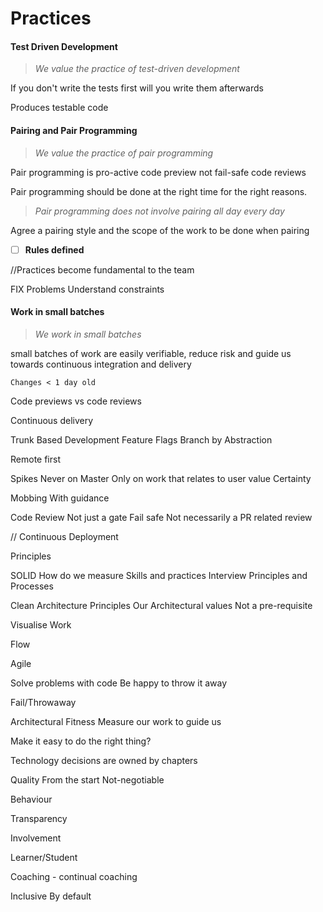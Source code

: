 # Practices #

#### Test Driven Development ####

> _We value the practice of test-driven development_

If you don't write the tests first will you write them afterwards

Produces testable code

#### Pairing and Pair Programming ####

> _We value the practice of pair programming_

Pair programming is pro-active code preview not fail-safe code reviews

Pair programming should be done at the right time for the right reasons.

> _Pair programming does not involve pairing all day every day_

Agree a pairing style and the scope of the work to be done when pairing

- [ ] **Rules defined**

//Practices become fundamental to the team

FIX Problems
    Understand constraints

#### Work in small batches ####

> _We work in small batches_

small batches of work are easily verifiable, reduce risk and guide us towards continuous integration and delivery


    Changes < 1 day old

Code previews vs code reviews

Continuous delivery

Trunk Based Development
    Feature Flags
    Branch by Abstraction

Remote first

Spikes
    Never on Master
    Only on work that relates to user value
    Certainty

Mobbing
    With guidance

Code Review
    Not just a gate
    Fail safe
    Not necessarily a PR related review

// Continuous Deployment


Principles

SOLID
    How do we measure
    Skills and practices
    Interview
    Principles and Processes

Clean Architecture Principles
    Our Architectural values
    Not a pre-requisite

Visualise Work

Flow

Agile

Solve problems with code
    Be happy to throw it away

Fail/Throwaway

Architectural Fitness
    Measure our work to guide us

Make it easy to do the right thing?

Technology decisions are owned by chapters

Quality
    From the start
    Not-negotiable

Behaviour

Transparency

Involvement

Learner/Student

Coaching - continual coaching

Inclusive
    By default
